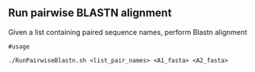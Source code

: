 ## Run pairwise BLASTN alignment

Given a list containing paired sequence names, perform Blastn alignment    

```
#usage

./RunPairwiseBlastn.sh <list_pair_names> <A1_fasta> <A2_fasta>
```

